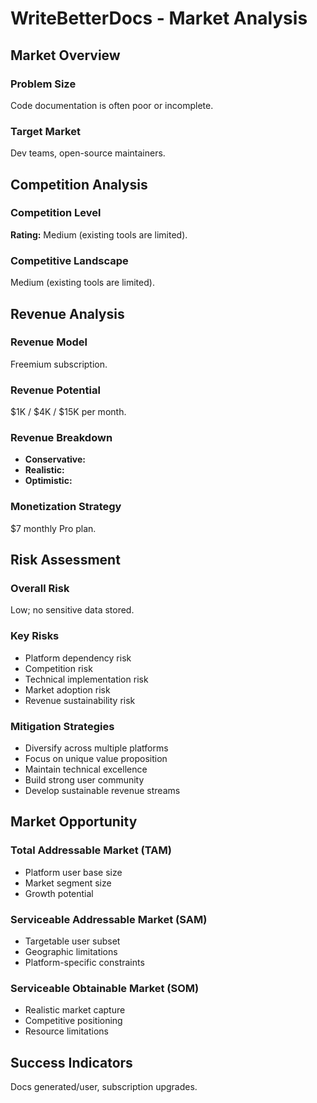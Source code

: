 # WriteBetterDocs - Market Analysis

## Market Overview

### Problem Size
Code documentation is often poor or incomplete.

### Target Market
Dev teams, open-source maintainers.

## Competition Analysis

### Competition Level
**Rating:** Medium (existing tools are limited).

### Competitive Landscape
Medium (existing tools are limited).

## Revenue Analysis

### Revenue Model
Freemium subscription.

### Revenue Potential
$1K / $4K / $15K per month.

### Revenue Breakdown
- **Conservative:** 
- **Realistic:** 
- **Optimistic:** 

### Monetization Strategy
$7 monthly Pro plan.

## Risk Assessment

### Overall Risk
Low; no sensitive data stored.

### Key Risks
- Platform dependency risk
- Competition risk
- Technical implementation risk
- Market adoption risk
- Revenue sustainability risk

### Mitigation Strategies
- Diversify across multiple platforms
- Focus on unique value proposition
- Maintain technical excellence
- Build strong user community
- Develop sustainable revenue streams

## Market Opportunity

### Total Addressable Market (TAM)
- Platform user base size
- Market segment size
- Growth potential

### Serviceable Addressable Market (SAM)
- Targetable user subset
- Geographic limitations
- Platform-specific constraints

### Serviceable Obtainable Market (SOM)
- Realistic market capture
- Competitive positioning
- Resource limitations

## Success Indicators
Docs generated/user, subscription upgrades.
